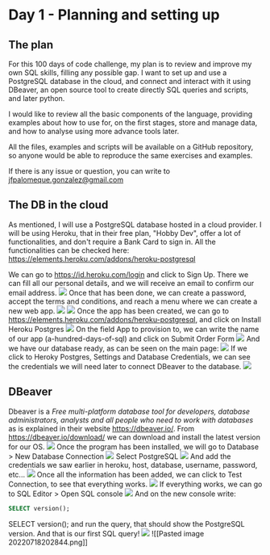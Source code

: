 # Day 1 - Planning and setting up
## The plan

For this 100 days of code challenge, my plan is to review and improve my own SQL skills, filling any possible gap. I want to set up and use a PostgreSQL database in the cloud, and connect and interact with it using DBeaver, an open source tool to create directly SQL queries and scripts, and later python.

I would like to review all the basic components of the language, providing examples about how to use for, on the first stages, store and manage data, and how to analyse using more advance tools later.

All the files, examples and scripts will be available on a GitHub repository, so anyone would be able to reproduce the same exercises and examples. 

If there is any issue or question, you can write to jfpalomeque.gonzalez@gmail.com

## The DB in the cloud
As mentioned, I will use a PostgreSQL database hosted in a cloud provider. I will be using Heroku, that in their free plan, "Hobby Dev", offer a lot of functionalities, and don't require a Bank Card to sign in. All the functionalities can be checked here: https://elements.heroku.com/addons/heroku-postgresql

We can go to https://id.heroku.com/login and click to Sign Up. There we can fill all our personal details, and we will receive an email to confirm our email address.
![](https://github.com/jfpalomeque/100_days_of_SQL/blob/main/day_1/Pasted%20image%2020220718195808.png)
Once that has been done, we can create a password, accept the terms and conditions, and reach a menu where we can create a new web app.
![](https://github.com/jfpalomeque/100_days_of_SQL/blob/main/day_1/Pasted%20image%2020220718200059.png)
![](https://github.com/jfpalomeque/100_days_of_SQL/blob/main/day_1/Pasted%20image%2020220718200145.png)
Once the app has been created, we can go to https://elements.heroku.com/addons/heroku-postgresql, and click on Install Heroku Postgres
![](https://github.com/jfpalomeque/100_days_of_SQL/blob/main/day_1/Pasted%20image%2020220718200254.png)
On the field App to provision to, we can write the name of our app (a-hundred-days-of-sql) and click on Submit Order Form
![](https://github.com/jfpalomeque/100_days_of_SQL/blob/main/day_1/Pasted%20image%2020220718200355.png)
And we have our database ready, as can be seen on the main page:
![](https://github.com/jfpalomeque/100_days_of_SQL/blob/main/day_1/Pasted%20image%2020220718200427.png)
If we click to Heroky Postgres, Settings and Database Credentials, we can see the credentials we will need later to connect DBeaver to the database.
![](https://github.com/jfpalomeque/100_days_of_SQL/blob/main/day_1/Pasted%20image%2020220718200615.png)

## DBeaver
Dbeaver is a *Free multi-platform database tool for developers, database administrators, analysts and all people who need to work with databases* as is explained in their website https://dbeaver.io/. From https://dbeaver.io/download/ we can download and install the latest version for our OS.
![](https://github.com/jfpalomeque/100_days_of_SQL/blob/main/day_1/Pasted%20image%2020220718200747.png)
Once the program has been installed, we will go to Database > New Database Connection
![](https://github.com/jfpalomeque/100_days_of_SQL/blob/main/day_1/Pasted%20image%2020220718200844.png)
Select PostgreSQL
![](https://github.com/jfpalomeque/100_days_of_SQL/blob/main/day_1/Pasted%20image%2020220718200915.png)
And add the credentials we saw earlier in heroku, host, database, username, password, etc... 
![](https://github.com/jfpalomeque/100_days_of_SQL/blob/main/day_1/Pasted%20image%2020220718201007.png)
Once all the information has been added, we can click to Test Connection, to see that everything works. 
![](https://github.com/jfpalomeque/100_days_of_SQL/blob/main/day_1/Pasted%20image%2020220718201326.png)
If everything works, we can go to SQL Editor > Open SQL console
![](https://github.com/jfpalomeque/100_days_of_SQL/blob/main/day_1/Pasted%20image%2020220718202821.png)
And on the new console write:
```sql
SELECT version();
```
SELECT version();
and run the query, that should show the PostgreSQL version. And that is our first SQL query!
![](https://github.com/jfpalomeque/100_days_of_SQL/blob/main/day_1/Pasted%20image%2020220718202844.png)
![[Pasted image 20220718202844.png]]
